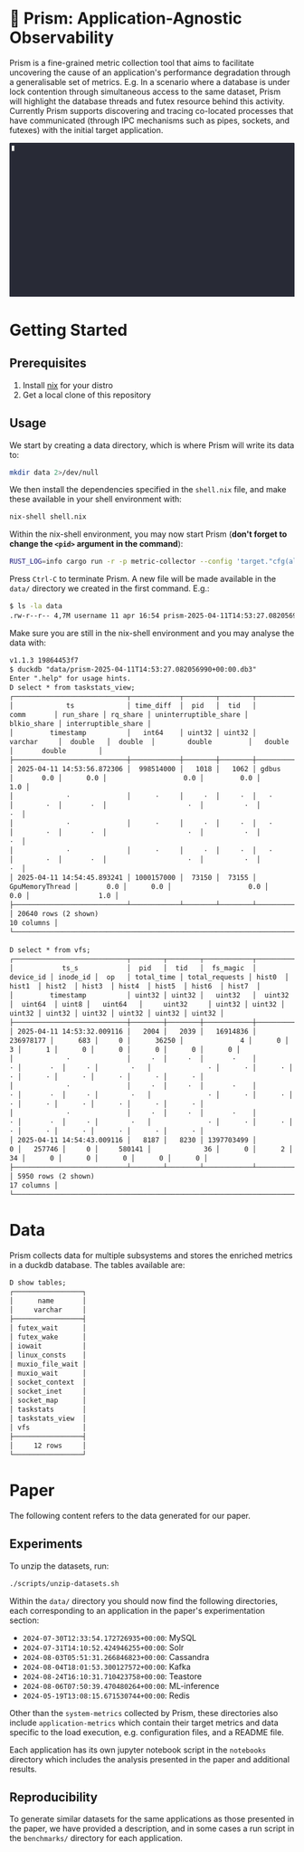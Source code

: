 # 🔎 Prism: Application-Agnostic Observability

Prism is a fine-grained metric collection tool that aims to facilitate uncovering the cause of an application's performance degradation through a generalisable set of metrics. E.g. In a scenario where a database is under lock contention through simultaneous access to the same dataset, Prism will highlight the database threads and futex resource behind this activity. Currently Prism supports discovering and tracing co-located processes that have communicated (through IPC mechanisms such as pipes, sockets, and futexes) with the initial target application.

![demo](docs/demo.gif)

# Getting Started

## Prerequisites

1. Install [nix](https://nixos.org/download/) for your distro
2. Get a local clone of this repository

## Usage

We start by creating a data directory, which is where Prism will write its data to: 

```bash
mkdir data 2>/dev/null
```

We then install the dependencies specified in the `shell.nix` file, and make these available in your shell environment with:
```bash
nix-shell shell.nix
```

Within the nix-shell environment, you may now start Prism (**don't forget to change the `<pid>` argument in the command**): 
```bash
RUST_LOG=info cargo run -r -p metric-collector --config 'target."cfg(all())".runner="sudo -E"' -- --pids <pid>
```

Press `Ctrl-C` to terminate Prism. A new file will be made available in the `data/` directory we created in the first command. E.g.:
```bash
$ ls -la data
.rw-r--r-- 4,7M username 11 apr 16:54 prism-2025-04-11T14:53:27.082056990+00:00.db3
```

Make sure you are still in the nix-shell environment and you may analyse the data with:
```
v1.1.3 19864453f7
$ duckdb "data/prism-2025-04-11T14:53:27.082056990+00:00.db3"
Enter ".help" for usage hints.
D select * from taskstats_view;
┌────────────────────────────┬────────────┬────────┬────────┬─────────────────┬───────────┬──────────┬───────────────────────┬─────────────┬─────────────────────┐
│             ts             │ time_diff  │  pid   │  tid   │      comm       │ run_share │ rq_share │ uninterruptible_share │ blkio_share │ interruptible_share │
│         timestamp          │   int64    │ uint32 │ uint32 │     varchar     │  double   │  double  │        double         │   double    │       double        │
├────────────────────────────┼────────────┼────────┼────────┼─────────────────┼───────────┼──────────┼───────────────────────┼─────────────┼─────────────────────┤
│ 2025-04-11 14:53:56.872306 │  998514000 │   1018 │   1062 │ gdbus           │       0.0 │      0.0 │                   0.0 │         0.0 │                 1.0 │
│             ·              │      ·     │     ·  │     ·  │   ·             │        ·  │       ·  │                    ·  │          ·  │                  ·  │
│             ·              │      ·     │     ·  │     ·  │   ·             │        ·  │       ·  │                    ·  │          ·  │                  ·  │
│             ·              │      ·     │     ·  │     ·  │   ·             │        ·  │       ·  │                    ·  │          ·  │                  ·  │
│ 2025-04-11 14:54:45.893241 │ 1000157000 │  73150 │  73155 │ GpuMemoryThread │       0.0 │      0.0 │                   0.0 │         0.0 │                 1.0 │
├────────────────────────────┴────────────┴────────┴────────┴─────────────────┴───────────┴──────────┴───────────────────────┴─────────────┴─────────────────────┤
│ 20640 rows (2 shown)                                                                                                                                10 columns │
└────────────────────────────────────────────────────────────────────────────────────────────────────────────────────────────────────────────────────────────────┘

D select * from vfs;
┌────────────────────────────┬────────┬────────┬────────────┬───────────┬──────────┬───────┬────────────┬────────────────┬────────┬────────┬────────┬────────┬────────┬────────┬────────┬────────┐
│            ts_s            │  pid   │  tid   │  fs_magic  │ device_id │ inode_id │  op   │ total_time │ total_requests │ hist0  │ hist1  │ hist2  │ hist3  │ hist4  │ hist5  │ hist6  │ hist7  │
│         timestamp          │ uint32 │ uint32 │   uint32   │  uint32   │  uint64  │ uint8 │   uint64   │     uint32     │ uint32 │ uint32 │ uint32 │ uint32 │ uint32 │ uint32 │ uint32 │ uint32 │
├────────────────────────────┼────────┼────────┼────────────┼───────────┼──────────┼───────┼────────────┼────────────────┼────────┼────────┼────────┼────────┼────────┼────────┼────────┼────────┤
│ 2025-04-11 14:53:32.009116 │   2004 │   2039 │   16914836 │ 236978177 │      683 │     0 │      36250 │              4 │      0 │      3 │      1 │      0 │      0 │      0 │      0 │      0 │
│             ·              │     ·  │     ·  │       ·    │         · │       ·  │     · │        ·   │              · │      · │      · │      · │      · │      · │      · │      · │      · │
│             ·              │     ·  │     ·  │       ·    │         · │       ·  │     · │        ·   │              · │      · │      · │      · │      · │      · │      · │      · │      · │
│             ·              │     ·  │     ·  │       ·    │         · │       ·  │     · │        ·   │              · │      · │      · │      · │      · │      · │      · │      · │      · │
│ 2025-04-11 14:54:43.009116 │   8187 │   8230 │ 1397703499 │         0 │   257746 │     0 │     580141 │             36 │      0 │      2 │     34 │      0 │      0 │      0 │      0 │      0 │
├────────────────────────────┴────────┴────────┴────────────┴───────────┴──────────┴───────┴────────────┴────────────────┴────────┴────────┴────────┴────────┴────────┴────────┴────────┴────────┤
│ 5950 rows (2 shown)                                                                                                                                                                 17 columns │
└────────────────────────────────────────────────────────────────────────────────────────────────────────────────────────────────────────────────────────────────────────────────────────────────┘
```

# Data

Prism collects data for multiple subsystems and stores the enriched metrics in a duckdb database. The tables available are:
```
D show tables;
┌─────────────────┐
│      name       │
│     varchar     │
├─────────────────┤
│ futex_wait      │
│ futex_wake      │
│ iowait          │
│ linux_consts    │
│ muxio_file_wait │
│ muxio_wait      │
│ socket_context  │
│ socket_inet     │
│ socket_map      │
│ taskstats       │
│ taskstats_view  │
│ vfs             │
├─────────────────┤
│     12 rows     │
└─────────────────┘
```

# Paper

The following content refers to the data generated for our paper.

## Experiments

To unzip the datasets, run: 
```bash
./scripts/unzip-datasets.sh
```

Within the `data/` directory you should now find the following directories, each corresponding to an application in the paper's experimentation section:

* `2024-07-30T12:33:54.172726935+00:00`: MySQL
* `2024-07-31T14:10:52.424946255+00:00`: Solr
* `2024-08-03T05:51:31.266846823+00:00`: Cassandra
* `2024-08-04T18:01:53.300127572+00:00`: Kafka
* `2024-08-24T16:10:31.710423758+00:00`: Teastore
* `2024-08-06T07:50:39.470480264+00:00`: ML-inference
* `2024-05-19T13:08:15.671530744+00:00`: Redis

Other than the `system-metrics` collected by Prism, these directories also include `application-metrics` which contain their target metrics and data specific to the load execution, e.g. configuration files, and a README file.

Each application has its own jupyter notebook script in the `notebooks` directory which includes the analysis presented in the paper and additional results.

## Reproducibility

To generate similar datasets for the same applications as those presented in the paper, we have provided a description, and in some cases a run script in the `benchmarks/` directory for each application.
